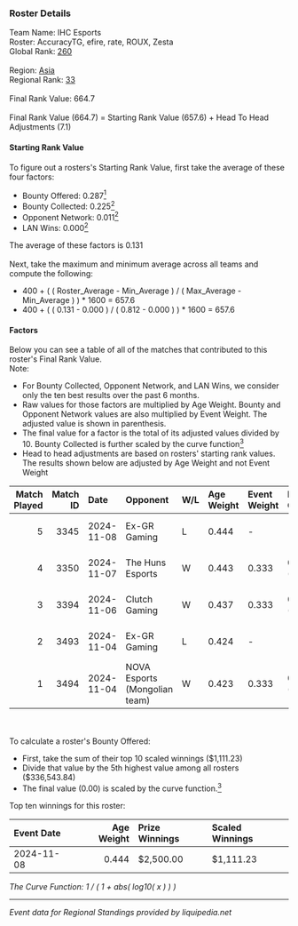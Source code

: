 ### Roster Details<br />
Team Name: IHC Esports<br />
Roster: AccuracyTG, efire, rate, ROUX, Zesta<br />
Global Rank: [260](../../standings_global_2025_03_01.md)<br />
<br />
Region: [Asia]( ../../standings_asia_2025_03_01.md)<br />
Regional Rank: [33]( ../../standings_asia_2025_03_01.md)<br />
<br />
Final Rank Value:  664.7<br />
<br />
Final Rank Value (664.7) = Starting Rank Value (657.6) + Head To Head Adjustments (7.1)<br />

#### Starting Rank Value<br />
To figure out a rosters's Starting Rank Value, first take the average of these four factors:<br />
- Bounty Offered: 0.287[<sup>1</sup>](#table2)
- Bounty Collected: 0.225[<sup>2</sup>](#table1)
- Opponent Network: 0.011[<sup>2</sup>](#table1)
- LAN Wins: 0.000[<sup>2</sup>](#table1)

The average of these factors is 0.131<br />
<br />
Next, take the maximum and minimum average across all teams and compute the following:<br />
- 400 + ( ( Roster_Average - Min_Average ) / ( Max_Average - Min_Average ) ) * 1600 = 657.6
- 400 + ( ( 0.131 - 0.000 ) / ( 0.812 - 0.000 ) ) * 1600 = 657.6


#### Factors<br />
Below you can see a table of all of the matches that contributed to this roster's Final Rank Value.<br />
Note:<br />

- For Bounty Collected, Opponent Network, and LAN Wins, we consider only the ten best results over the past 6 months.
- Raw values for those factors are multiplied by Age Weight. Bounty and Opponent Network values are also multiplied by Event Weight. The adjusted value is shown in parenthesis.
- The final value for a factor is the total of its adjusted values divided by 10. Bounty Collected is further scaled by the curve function[<sup>3</sup>](#curveFunction)
- Head to head adjustments are based on rosters' starting rank values. The results shown below are adjusted by Age Weight and not Event Weight
<span id="table1"></span><br />


| Match Played | Match ID | Date       | Opponent                      | W/L | Age Weight | Event Weight | Bounty Collected | Opponent Network | LAN Wins  | H2H Adj. | Roster                               |
| -: | -: | :- | :- | :- | :- | :- | :- | :- | :- | -: | :- |
|            5 |     3345 | 2024-11-08 | Ex-GR Gaming                  | L   | 0.444      | -            | -                | -                | -         |    -5.96 | AccuracyTG, efire, rate, ROUX, Zesta |
|            4 |     3350 | 2024-11-07 | The Huns Esports              | W   | 0.443      | 0.333        | 0.025 (0.004)    | 0.612 (0.090)    | 0 (0.000) |    11.31 | AccuracyTG, efire, rate, ROUX, Zesta |
|            3 |     3394 | 2024-11-06 | Clutch Gaming                 | W   | 0.437      | 0.333        | 0.000 (0.000)    | 0.061 (0.009)    | 0 (0.000) |     4.83 | AccuracyTG, efire, rate, ROUX, Zesta |
|            2 |     3493 | 2024-11-04 | Ex-GR Gaming                  | L   | 0.424      | -            | -                | -                | -         |    -5.77 | AccuracyTG, efire, rate, ROUX, Zesta |
|            1 |     3494 | 2024-11-04 | NOVA Esports (Mongolian team) | W   | 0.423      | 0.333        | 0.000 (0.000)    | 0.042 (0.006)    | 0 (0.000) |     2.69 | AccuracyTG, efire, rate, ROUX, Zesta |

<br />
<span id="table2"></span><br />
To calculate a roster's Bounty Offered:<br />

- First, take the sum of their top 10 scaled winnings ($1,111.23)
- Divide that value by the 5th highest value among all rosters ($336,543.84)
- The final value (0.00) is scaled by the curve function.[<sup>3</sup>](#curveFunction)

Top ten winnings for this roster:<br />

| Event Date | Age Weight | Prize Winnings | Scaled Winnings |
| :- | -: | :- | :- |
| 2024-11-08 |      0.444 | $2,500.00      | $1,111.23       |


<span id="curveFunction"></span>_The Curve Function: 1 / ( 1 + abs( log10( x ) ) )_<br />

---
_Event data for Regional Standings provided by liquipedia.net_<br />
